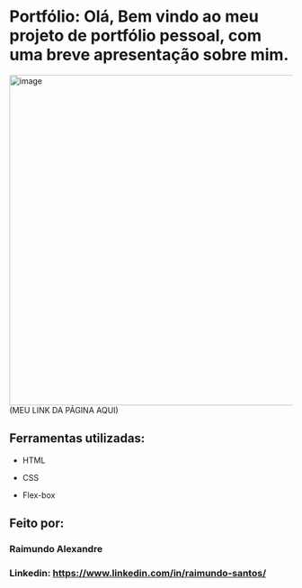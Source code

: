

# **Portfólio:** Olá, Bem vindo ao meu projeto de portfólio pessoal, com uma breve apresentação sobre mim.

<img width="989" height="587" alt="image" src="https://github.com/user-attachments/assets/50ddfb90-27ed-4a21-aa4d-99500aed8ccd" /> (MEU LINK DA PÁGINA AQUI)

## Ferramentas utilizadas:

* HTML

* CSS

* Flex-box

## Feito por:

### Raimundo Alexandre

### Linkedin: https://www.linkedin.com/in/raimundo-santos/


